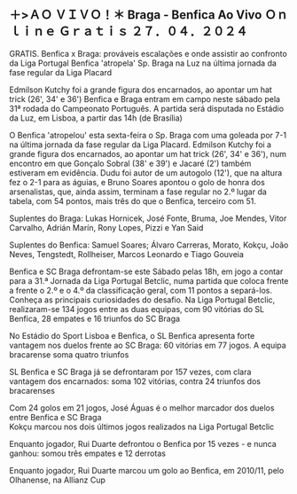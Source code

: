 <h2>＋>ＡＯ ＶＩＶＯ！＊ Braga - Benfica Ao Vivo Ｏｎｌｉｎｅ Ｇｒａｔｉｓ ２７．０４．２０２４</h2>

GRATIS. Benfica x Braga: prováveis escalações e onde assistir ao confronto da Liga Portugal Benfica 'atropela' Sp. Braga na Luz na última jornada da fase regular da Liga Placard

Edmilson Kutchy foi a grande figura dos encarnados, ao apontar um hat trick (26', 34' e 36')
Benfica e Braga entram em campo neste sábado pela 31ª rodada do Campeonato Português. A partida será disputada no Estádio da Luz, em Lisboa, a partir das 14h (de Brasília)

O Benfica 'atropelou' esta sexta-feira o Sp. Braga com uma goleada por 7-1 na última jornada da fase regular da Liga Placard. Edmilson Kutchy foi a grande figura dos encarnados, ao apontar um hat trick (26', 34' e 36'), num encontro em que Gonçalo Sobral (38' e 39') e Jacaré (2') também estiveram em evidência. Dudu foi autor de um autogolo (12'), que na altura fez o 2-1 para as águias, e Bruno Soares apontou o golo de honra dos arsenalistas, que, ainda assim, terminam a fase regular no 2.º lugar da tabela, com 54 pontos, mais três do que o Benfica, terceiro com 51.

Suplentes do Braga: Lukas Hornicek, José Fonte, Bruma, Joe Mendes, Vitor Carvalho, Adrián Marín, Rony Lopes, Pizzi e Yan Said

Suplentes do Benfica: Samuel Soares; Álvaro Carreras, Morato, Kokçu, João Neves, Tengstedt, Rollheiser, Marcos Leonardo e Tiago Gouveia

Benfica e SC Braga defrontam-se este Sábado pelas 18h, em jogo a contar para a 31.ª Jornada da Liga Portugal Betclic, numa partida que coloca frente a frente o 2.º e o 4.º da classificação geral, com 11 pontos a separá-los. Conheça as principais curiosidades do desafio. Na Liga Portugal Betclic, realizaram-se 134 jogos entre as duas equipas, com 90 vitórias do SL Benfica, 28 empates e 16 triunfos do SC Braga 

No Estádio do Sport Lisboa e Benfica, o SL Benfica apresenta forte vantagem nos duelos frente ao SC Braga: 60 vitórias em 77 jogos. A equipa bracarense soma quatro triunfos   

SL Benfica e SC Braga já se defrontaram por 157 vezes, com clara vantagem dos encarnados: soma 102 vitórias, contra 24 triunfos dos bracarenses

Com 24 golos em 21 jogos, José Águas é o melhor marcador dos duelos entre Benfica e SC Braga   
Kokçu marcou nos dois últimos jogos realizados na Liga Portugal Betclic   

Enquanto jogador, Rui Duarte defrontou o Benfica por 15 vezes - e nunca ganhou: somou três empates e 12 derrotas   

Enquanto jogador, Rui Duarte marcou um golo ao Benfica, em 2010/11, pelo Olhanense, na Allianz Cup

